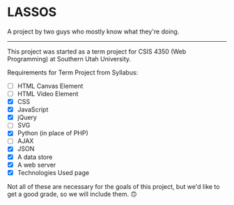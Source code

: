 # LASSOS

A project by two guys who mostly know what they're doing.

---
This project was started as a term project for CSIS 4350 (Web Programming) at Southern Utah University.

Requirements for Term Project from Syllabus:
- [ ] HTML Canvas Element
- [ ] HTML Video Element
- [x] CSS
- [x] JavaScript
- [x] jQuery
- [ ] SVG
- [x] Python (in place of PHP)
- [ ] AJAX
- [x] JSON
- [x] A data store
- [x] A web server
- [x] Technologies Used page

Not all of these are necessary for the goals of this project, but we'd like to get a good grade, so we will include them. 🙃
